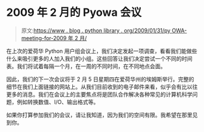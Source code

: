 # 2009 年 2 月的 Pyowa 会议

> 原文:[https://www . blog . python library . org/2009/01/31/py OWA-meeting-for-2009 年 2 月/](https://www.blog.pythonlibrary.org/2009/01/31/pyowa-meeting-for-february-2009/)

在上次的爱荷华 Python 用户组会议上，我们决定发起一项调查，看看我们能做些什么来吸引更多的人加入我们的小组。这些回答让我们决定尝试一个不同的时间表。我们将试着每隔一个月，在一周的不同时间，在不同地点会面。

因此，我们的下一次会议将于 2 月 5 日星期四在爱荷华州的埃姆斯举行。完整的细节在我们上面链接的网站上。从我们目前收到的电子邮件来看，似乎会有比以往更多的消息。我们在会议上的主要焦点将是团队合作解决各种常见的计算机科学问题，例如转换数值、I/O、输出格式等。

如果你打算参加我们的会议，请让我知道，因为我们的空间有限。我希望在那里见到你。